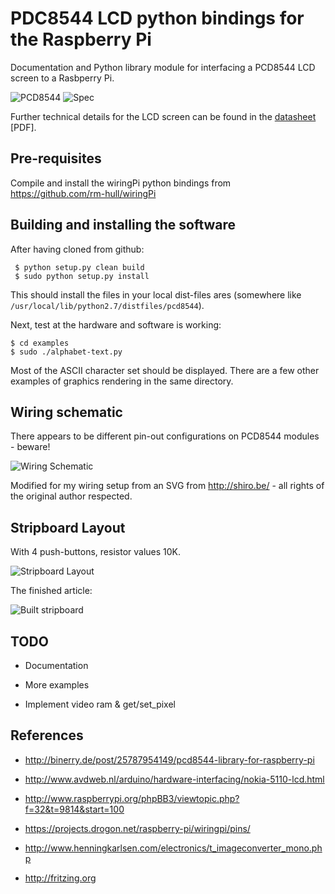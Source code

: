 PDC8544 LCD python bindings for the Raspberry Pi
================================================

Documentation and Python library module for interfacing a PCD8544 LCD 
screen to a Rasbperry Pi.

![PCD8544](https://raw.github.com/rm-hull/pcd8544/master/doc/pcd8544.png) ![Spec](https://raw.github.com/rm-hull/pcd8544/master/doc/tech-spec/spec.png)

Further technical details for the LCD screen can be found in the 
[datasheet](https://raw.github.com/rm-hull/pcd8544/master/doc/tech-spec/datasheet.pdf) [PDF].

Pre-requisites
--------------
Compile and install the wiringPi python bindings from https://github.com/rm-hull/wiringPi

Building and installing the software
------------------------------------
After having cloned from github:

     $ python setup.py clean build
     $ sudo python setup.py install

This should install the files in your local dist-files ares (somewhere
like `/usr/local/lib/python2.7/distfiles/pcd8544`).

Next, test at the hardware and software is working:

    $ cd examples
    $ sudo ./alphabet-text.py

Most of the ASCII character set should be displayed. There are a few
other examples of graphics rendering in the same directory.

Wiring schematic
----------------
There appears to be different pin-out configurations on PCD8544 modules - beware!

![Wiring Schematic](https://raw.github.com/rm-hull/pcd8544/master/doc/wiring-diagram.png)

Modified for my wiring setup from an SVG from http://shiro.be/ - all 
rights of the original author respected.

Stripboard Layout
-----------------
With 4 push-buttons, resistor values 10K.

![Stripboard Layout](https://raw.github.com/rm-hull/pcd8544/master/doc/schematic_bb.png)

The finished article:

![Built stripboard](https://github.com/rm-hull/pcd8544/blob/master/doc/images/IMG_2544.JPG)

TODO
----
* Documentation

* More examples

* Implement video ram & get/set_pixel

References
----------
* http://binerry.de/post/25787954149/pcd8544-library-for-raspberry-pi

* http://www.avdweb.nl/arduino/hardware-interfacing/nokia-5110-lcd.html

* http://www.raspberrypi.org/phpBB3/viewtopic.php?f=32&t=9814&start=100

* https://projects.drogon.net/raspberry-pi/wiringpi/pins/

* http://www.henningkarlsen.com/electronics/t_imageconverter_mono.php

* http://fritzing.org
